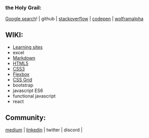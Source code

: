 ### the Holy Grail:

[Google search]([www.GOOGLE.com)! | github | [stackoverflow](https://stackoverflow.com) | [codepen](https://codepen.io/) | [wolframalpha](https://www.wolframalpha.com/)



## WIKI:

* [Learning sites](https://github.com/cnedelcu/testing1234/wiki/learning-sites)
* excel
* [Markdown](https://github.com/cnedelcu/testing1234/wiki/Markdown)
* [HTML5](https://github.com/cnedelcu/testing1234/wiki/HTML5)
* [CSS3](https://github.com/cnedelcu/testing1234/wiki/CSS3)
* [Flexbox](https://github.com/cnedelcu/testing1234/wiki/Flexbox)
* [CSS Grid](https://github.com/cnedelcu/testing1234/wiki/CSS-Grid)
* bootstrap
* javascript ES6
* functional javascript
* react


## Community: 

[medium](https://medium.com/) | [linkedin](https://ro.linkedin.com/) | twitter | discord | 
